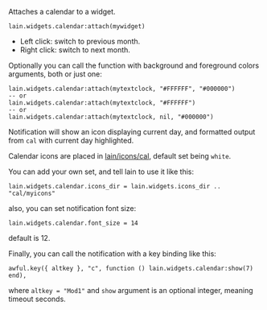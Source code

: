 Attaches a calendar to a widget.

    lain.widgets.calendar:attach(mywidget)

- Left click: switch to previous month.
- Right click: switch to next month.

Optionally you can call the function with background and foreground colors arguments, both or just one:

    lain.widgets.calendar:attach(mytextclock, "#FFFFFF", "#000000")
    -- or
    lain.widgets.calendar:attach(mytextclock, "#FFFFFF")
    -- or
    lain.widgets.calendar:attach(mytextclock, nil, "#000000")

Notification will show an icon displaying current day, and formatted output
from ``cal`` with current day highlighted.

Calendar icons are placed in [lain/icons/cal](https://github.com/copycat-killer/lain/tree/master/icons/cal), default set being ``white``.

You can add your own set, and tell lain to use it like this:

    lain.widgets.calendar.icons_dir = lain.widgets.icons_dir .. "cal/myicons"

also, you can set notification font size:

    lain.widgets.calendar.font_size = 14

default is 12.

Finally, you can call the notification with a key binding like this:

    awful.key({ altkey }, "c", function () lain.widgets.calendar:show(7) end),

where ``altkey = "Mod1"`` and ``show`` argument is an optional integer, meaning timeout seconds.